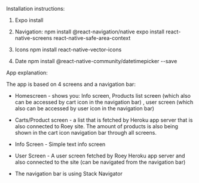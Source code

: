 Installation instructions:
1. Expo install

2. Navigation:
npm install @react-navigation/native
expo install react-native-screens react-native-safe-area-context

3. Icons
npm install react-native-vector-icons

4. Date
npm install @react-native-community/datetimepicker --save


App explanation:

The app is based on 4 screens and a navigation bar:
* Homescreen - shows you: Info screen, Products list screen (which also can be accessed by cart icon in the navigation bar) , user screen (which also can be accessed by user icon in the navigation bar)

* Carts/Product screen - a list that is fetched by Heroku app server that is also connected to Roey site. The amount of products is also being shown in the cart icon navigation bar through all screens.

* Info Screen - Simple text info screen

* User Screen - A user screen fetched by Roey Heroku app server and also connected to the site (can be navigated from the navigation bar) 

* The navigation bar is using  Stack Navigator

